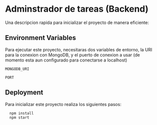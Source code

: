 # Adminstrador de tareas (Backend)

Una descripcion rapida para inicializar el proyecto de manera eficiente:

## Environment Variables

Para ejecutar este proyecto, necesitaras dos variables de entorno, la URI para la conexion con MongoDB, y el puerto de conexion a usar (de momento esta aun configurado para conectarse a localhost)

`MONGODB_URI`

`PORT`

## Deployment

Para inicializar este proyecto realiza los siguientes pasos:

```bash
  npm install
  npm start
```
